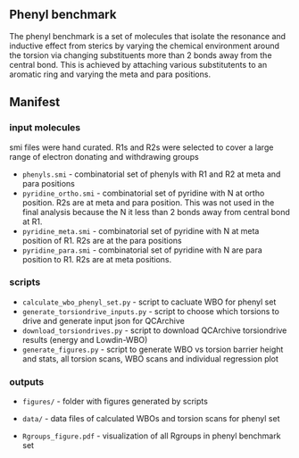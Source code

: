 ## Phenyl benchmark

The phenyl benchmark is a set of molecules that isolate the resonance and inductive effect
from sterics by varying the chemical environment around the torsion via changing substituents
more than 2 bonds away from the central bond. This is achieved by attaching various 
substitutents to an aromatic ring and varying the meta and para positions. 

## Manifest

### input molecules
smi files were hand curated. R1s and R2s were selected to cover a large range of electron donating and withdrawing groups

* `phenyls.smi` - combinatorial set of phenyls with R1 and R2 at meta and para positions
* `pyridine_ortho.smi` - combinatorial set of pyridine with N at ortho position. R2s are at meta and para position. 
This was not used in the final analysis because the N it less than 2 bonds away from central bond at R1.
* `pyridine_meta.smi` - combinatorial set of pyridine with N at meta position of R1. R2s are at the para positions
* `pyridine_para.smi` - combinatorial set of pyridine with N are para position to R1. R2s are at meta positions. 

### scripts

* `calculate_wbo_phenyl_set.py` - script to cacluate WBO for phenyl set
* `generate_torsiondrive_inputs.py` - script to choose which torsions to drive and generate input json for QCArchive
* `download_torsiondrives.py` - script to download QCArchive torsiondrive results (energy and Lowdin-WBO)
* `generate_figures.py` - script to generate WBO vs torsion barrier height and stats, all torsion scans, WBO scans and individual
regression plot

### outputs

* `figures/` - folder with figures generated by scripts
* `data/` - data files of calculated WBOs and torsion scans for phenyl set

* `Rgroups_figure.pdf` - visualization of all Rgroups in phenyl benchmark set
